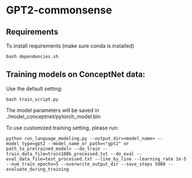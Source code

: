 # GPT2-commonsense


## Requirements

To install requirements (make sure conda is installed)

```setup
bash dependencies.sh
```

## Training models on ConceptNet data:

Use the default setting:
```
bash train_script.py
```
The model parameters will be saved in ./model_conceptnet/pytorch_model.bin

To use customized training setting, please run:
```
python run_language_modeling.py --output_dir=<model_name> --model_type=gpt2 --model_name_or_path=<"gpt2" or path_to_pretrained_model> --do_train --train_data_file=train100k_processed.txt --do_eval --eval_data_file=test_processed.txt --line_by_line --learning_rate 1e-5 --num_train_epochs=5 --overwrite_output_dir --save_steps 5000 --evaluate_during_training
```

